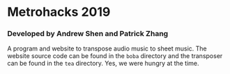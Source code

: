 # Metrohacks 2019

### Developed by Andrew Shen and Patrick Zhang

A program and website to transpose audio music to sheet music. The website source code can be found in the `boba` directory and the transposer can be found in the `tea` directory. Yes, we were hungry at the time.
